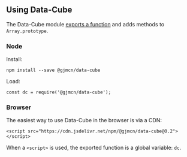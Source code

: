 
## Using Data-Cube

The Data-Cube module [exports a function](?exported) and adds methods to `Array.prototype`.

### Node

Install:

```{.no-exec}
npm install --save @gjmcn/data-cube
```

Load:

```{.no-exec}
const dc = require('@gjmcn/data-cube');
```

### Browser

The easiest way to use Data-Cube in the browser is via a CDN:

```{.no-exec .html}
<script src="https://cdn.jsdelivr.net/npm/@gjmcn/data-cube@0.2"></script>
```

When a `<script>` is used, the exported function is a global variable: `dc`.